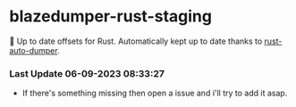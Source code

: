 # blazedumper-rust-staging

🚀 Up to date offsets for Rust. Automatically kept up to date thanks to [rust-auto-dumper](https://github.com/Akandesh/rust-auto-dumper).


### Last Update 06-09-2023 08:33:27
- If there's something missing then open a issue and i'll try to add it asap.